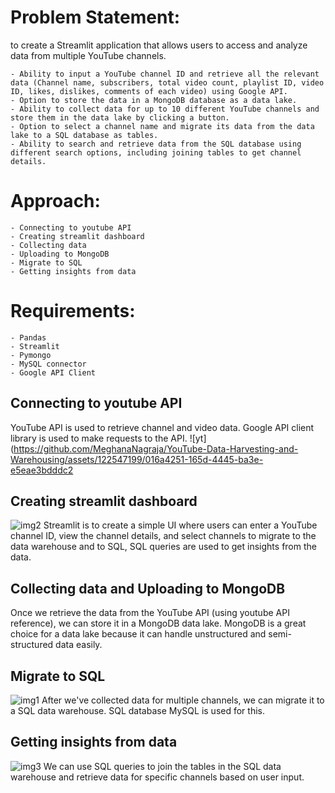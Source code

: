 # Problem Statement:

to create a Streamlit application that allows users to access and analyze data from multiple YouTube channels.

    - Ability to input a YouTube channel ID and retrieve all the relevant data (Channel name, subscribers, total video count, playlist ID, video ID, likes, dislikes, comments of each video) using Google API.
    - Option to store the data in a MongoDB database as a data lake.
    - Ability to collect data for up to 10 different YouTube channels and store them in the data lake by clicking a button.
    - Option to select a channel name and migrate its data from the data lake to a SQL database as tables.
    - Ability to search and retrieve data from the SQL database using different search options, including joining tables to get channel details.


# Approach:

    - Connecting to youtube API
    - Creating streamlit dashboard
    - Collecting data
    - Uploading to MongoDB
    - Migrate to SQL
    - Getting insights from data

# Requirements:
    - Pandas
    - Streamlit
    - Pymongo
    - MySQL connector
    - Google API Client

## Connecting to youtube API

YouTube API is used to retrieve channel and video data. Google API client library is used to make requests to the API.
![yt](https://github.com/MeghanaNagraja/YouTube-Data-Harvesting-and-Warehousing/assets/122547199/016a4251-165d-4445-ba3e-e5eae3bdddc2

## Creating streamlit dashboard

![img2](https://github.com/MeghanaNagraja/YouTube-Data-Harvesting-and-Warehousing/assets/122547199/08f5a6f7-735c-431b-90bd-66740c0f80d9)
Streamlit is to create a simple UI where users can enter a YouTube channel ID, view the channel details, and select channels to migrate to the data warehouse and to SQL,  SQL queries are used to get insights from the data.

## Collecting data and Uploading to MongoDB

Once we retrieve the data from the YouTube API (using youtube API reference), we can store it in a MongoDB data lake. MongoDB is a great choice for a data lake because it can handle unstructured and semi-structured data easily.

## Migrate to SQL

![img1](https://github.com/MeghanaNagraja/YouTube-Data-Harvesting-and-Warehousing/assets/122547199/7023aaef-f773-4468-9d89-b081b8b5bcb9)
After we've collected data for multiple channels, we can migrate it to a SQL data warehouse. SQL database MySQL is used for this.

## Getting insights from data

![img3](https://github.com/MeghanaNagraja/YouTube-Data-Harvesting-and-Warehousing/assets/122547199/bb8b1362-15a1-4e34-b22b-b97c90f55df2)
We can use SQL queries to join the tables in the SQL data warehouse and retrieve data for specific channels based on user input.
